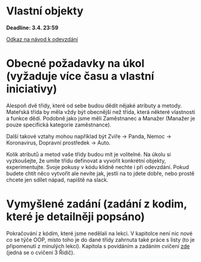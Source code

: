 # Vlastní objekty

**Deadline: 3.4. 23:59**

[Odkaz na návod k odevzdání](https://docs.google.com/presentation/d/1iVXiZC8hUy9Irxxqebdaaz7-uTkuJT16/edit?usp=sharing&ouid=104337294426056946104&rtpof=true&sd=true)

# Obecné požadavky na úkol (vyžaduje více času a vlastní iniciativy)

Alespoň dvě třídy, které od sebe budou dědit nějaké atributy a metody. Mateřská třída by měla vždy být obecnější než třída, která některé vlastnosti a funkce dědí. Podobně jako jsme měli Zaměstnanec a Manažer (Manažer je pouze specifická kategorie zaměstnance).

Další takové vztahy mohou například být Zvíře -> Panda, Nemoc -> Koronavirus, Dopravní prostředek -> Auto.

Kolik atributů a metod vaše třídy budou mít je volitelné. Na úkolu si vyzkoušejte, že umíte třídu definovat a vyvořit konkrétní objekty, experimentujte. Svoje pokusy v kódu klidně nechte i při odevzdání. Pokud budete chtít něco vytvořit ale nevíte jak, jestli na to jdete dobře, nebo prostě chcete jen sdílet nápad, napiště na slack.

# Vymyšlené zadání (zadání z kodim, které je detailněji popsáno)

Pokračování z kódím, které jsme nedělali na lekci. V kapitolce není nic nové co se týče OOP, místo toho je do dané třídy zahrnuta také práce s listy (to je připomenutí z minulých lekcí). Kapitola s povídáním a zadáním cvičení [zde](https://kodim.cz/czechitas/progr2-python/zaklady-programovani-2/dedicnost/#kombinace-seznamu-a-objektu) (jedná se o cvičení 3 Řidič).
